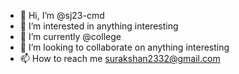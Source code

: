 - 👋 Hi, I’m @sj23-cmd
- 👀 I’m interested in anything interesting
- 🌱 I’m currently @college
- 💞️ I’m looking to collaborate on anything interesting
- 📫 How to reach me surakshan2332@gmail.com

<!---
sj23-cmd/sj23-cmd is a ✨ special ✨ repository because its `README.md` (this file) appears on your GitHub profile.
You can click the Preview link to take a look at your changes.
--->
